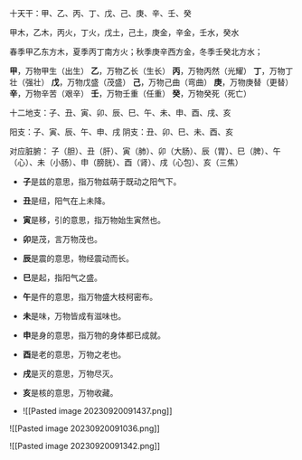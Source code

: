 十天干：甲、乙、丙、丁、戊、己、庚、辛、壬、癸

甲木，乙木，丙火，丁火，戊土，己土，庚金，辛金，壬水，癸水

春季甲乙东方木，夏季丙丁南方火；秋季庚辛西方金，冬季壬癸北方水；

**甲**，万物甲生（出生）
**乙**，万物乙长（生长）
**丙**，万物丙然（光耀）
**丁**，万物丁壮（强壮）
**戊**，万物戊盛（茂盛）
**己**，万物己曲（弯曲）
**庚**，万物庚替（更替）
**辛**，万物辛苦（艰辛）
**壬**，万物壬重（任重）
**癸**，万物癸死（死亡）





十二地支：子、丑、寅、卯、辰、巳、午、未、申、酉、戌、亥

阳支：子、寅、辰、午、申、戌
阴支：丑、卯、巳、未、酉、亥

对应脏腑：
子（胆）、丑（肝）、寅（肺）、卯（大肠）、辰（胃）、巳（脾）、午（心）、未（小肠）、申（膀胱）、酉（肾）、戌（心包）、亥（三焦）


- **子**是兹的意思，指万物兹萌于既动之阳气下。
- **丑**是纽，阳气在上未降。
- **寅**是移，引的意思，指万物始生寅然也。
- **卯**是茂，言万物茂也。
- **辰**是震的意思，物经震动而长。
- **巳**是起，指阳气之盛。
- **午**是仵的意思，指万物盛大枝柯密布。
- **未**是味，万物皆成有滋味也。
- **申**是身的意思，指万物的身体都已成就。
- **酉**是老的意思，万物之老也。
- **戌**是灭的意思，万物尽灭。
- **亥**是核的意思，万物收藏。


- ![[Pasted image 20230920091437.png]]

![[Pasted image 20230920091036.png]]


![[Pasted image 20230920091342.png]]




















